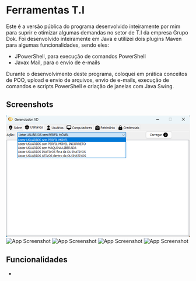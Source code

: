 # Ferramentas T.I

Este é a versão pública do programa desenvolvido inteiramente por mim para suprir e otimizar algumas demandas no setor
de T.I da empresa Grupo Dok.
Foi desenvolvido inteiramente em Java e utilizei dois plugins Maven para algumas funcionalidades, sendo eles:
- JPowerShell, para execução de comandos PowerShell
- Javax Mail, para o envio de e-mails

Durante o desenvolvimento deste programa, coloquei em prática conceitos de POO, upload e envio de arquivos,
envio de e-mails, execução de comandos e scripts PowerShell e criação de janelas com Java Swing.

## Screenshots
![App Screenshot](https://github.com/Marchinner/FerramentasTI/blob/master/src/main/resources/telaUtilitarios.png)
![App Screenshot](https://githug.com/Marchinner/FerramentasTI/blob/master/src/main/resources/telaUsuarios.png)
![App Screenshot](https://githug.com/Marchinner/FerramentasTI/blob/master/src/main/resources/telaComputadores.png)
![App Screenshot](https://githug.com/Marchinner/FerramentasTI/blob/master/src/main/resources/telaPatrimonio.png)
![App Screenshot](https://githug.com/Marchinner/FerramentasTI/blob/master/src/main/resources/telaCredenciais.png)

## Funcionalidades

- 